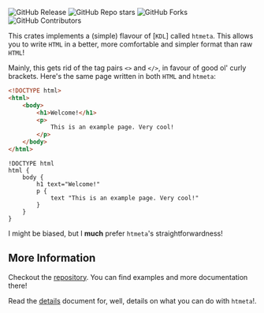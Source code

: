 ![GitHub Release](https://img.shields.io/github/v/release/Diegovsky/htmeta)
![GitHub Repo stars](https://img.shields.io/github/stars/Diegovsky/htmeta)
![GitHub Forks](https://img.shields.io/github/forks/Diegovsky/htmeta)
![GitHub Contributors](https://img.shields.io/github/contributors/Diegovsky/htmeta)


This crates implements a (simple) flavour of [`KDL`] called `htmeta`. This
allows you to write `HTML` in a better, more comfortable and simpler format than
raw `HTML`!

Mainly, this gets rid of the tag pairs `<>` and `</>`, in favour of good ol' curly brackets.
Here's the same page written in both `HTML` and `htmeta`: 

```html
<!DOCTYPE html>
<html>
    <body>
        <h1>Welcome!</h1>
        <p>
            This is an example page. Very cool!
        </p>
    </body>
</html>
```

```kdl
!DOCTYPE html
html {
    body {
        h1 text="Welcome!"
        p {
            text "This is an example page. Very cool!"
        }
    }
}
```

I might be biased, but I **much** prefer `htmeta`'s straightforwardness!

## More Information
Checkout the [repository](https://github.com/Diegovsky/htmeta). You can find examples and more documentation there!

Read the [details](./DETAILS.md) document for, well, details on what you can do with `htmeta`!.

